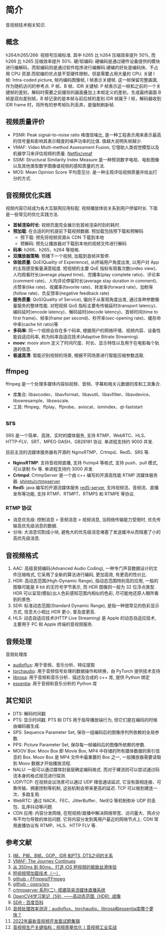 # 简介
音视频技术相关知识.

## 概念
h264/h265/266: 视频号压缩标准. 其中 h265 比 h264 压缩效率提升 50%, 而 h266 比 h265 压缩效率提升 50%.
硬/软编码: 硬编码是通过硬件设备提供的模块进行编解码，而软编码则是通过软件程序进行编解码.硬编的好处是编码快、不占用 CPU 资源.而软编的优点是不受硬件限制，但是需要占用大量的 CPU.
关键 I 帧: Intra-coded picture, 帧内编码图像帧, I 帧表示关键帧. 这一帧保留完整画面, 作为随机访问的参考点.
P 帧、B 帧、IDR 关键帧: P 帧表示这一帧和之前的一个关键帧的差别，解码时需要之前缓存的画面叠加上本帧定义的差别，生成最终画面.B 帧是双向差别帧，B 帧记录的是本帧与前后帧的差别.IDR 帧属于 I 帧，解码器收到 IDR frame 时，将所有的参考帧队列丢弃，是强制刷新帧.

## 视频质量评价
- PSNR: Peak signal-to-noise ratio 峰值信噪比, 是一种工程表示用来表示最高的信号量和影响其表示精度的噪声功率的比值. 值越大说明失帧越少.
- VMAF: Video Multi-method Assessment Fusion, 它借助人类视觉模型以及机器学习来评估视频的质量. [Netflix/vmaf](https://github.com/Netflix/vmaf)
- SSIM: Structural Similarity Index Measure 是一种预测数字电视、电影图像以及其他类型数字图像或视频的感知质量的方法.
- MOS: Mean Opinion Score 平均意见分. 是一种主观评估视频质量并给出打分的方式.

## 音视频优化实践
视频内容已经成为各大互联网应用标配. 视频播放体验关系到用户停留时长. 下面是一些常见的优化实践方法.
- **首帧渲染时长**: 视频页面完全展示到首帧渲染时刻的耗时.
- **预加载**: 在合适的时机提前下载视频数据. 预加载包括预下载和预解码
    - 预下载: 预先将视频资源从 CDN 下载到本地
    - 预解码: 预先让播放器对下载到本地的视频文件进行解码
- **码率**: h266、h265、h264 等规格.
- **双播放器策略**: 预播下一个视频, 加载到首帧并暂停.
- **体验质量**: QoE(Quailty of Experience), 从终端用户角度出发, 以用户对 App 的主观感受衡量满意程度. 短视频的主要 QoE 指标有观看次数(video view)、人均观看时长(average played time)、完播率(play complete ratio)、评论率(comment rate)、人均评论停留时长(average stay duration in comment)、点赞率(like rate)、收藏率(favorite rate)、转发率(forward rate)、加粉率(follow rate)、负反馈率(negative feedback rate)
- **服务质量**: QoS(Quality of Service), 偏向于从客观角度出发, 通过各种参数衡量服务的整体性能. 对短视频 QoS 指标主要有传输延时(transport latency)、编码延时(encode latency)、解码延时(decode latency)、首帧时间(time to first frame)、帧率(frame per second)、秒开率(sec-opening rate)、缓存命中率(cache hit ratio)等
- **多码率**: 同一个视频会存在多个码率, 根据用户的网络环境、视频内容、设备性能自适应码率, 称为码率自适应技术(Adaptive Bitrate Streaming).
- **moov**: moov atom 定义了时间尺度、时长、显示特性以及用于在电影每个轨道的信息.
- **极速高清**: 智能识别视频的场景, 根据不同场景进行智能压缩参数选取.
## ffmpeg
ffmpeg 是一个处理多媒体内容如视频、音频、字幕和相关元数据的库和工具集合.
- 库集合: libavcodec、libavformat、libavutil、libavfilter、libavdevice、libswresample、libswscale.
- 工具: ffmpeg、ffplay、ffprobe、aviocat、ismindex、qt-faststart

## srs
SRS 是一个简单、高效、实时的媒体服务, 支持 RTMP、WebRTC、HLS、HTTP-FLV、SRT、MPEG-DASH、GB28181 协议. 单进程支持约 9000 并发.

目前主流的流媒体服务器有开源的 NginxRTMP、Crtmpd、Red5、SRS 等.
- **NginxRTMP**: 支持音视频直播, 支持 flv/mp4 等格式, 支持 push、pull 模式, 可以录制 flv 等. 单进程支持约 3000 并发.
- **Crtmpd**: CrtmpServer 是一个由 c++ 编写的开源高性能 RTMP 流媒体服务器. [shiretu/crtmpserver](https://github.com/shiretu/crtmpserver)
- **Red5**: java 编写的开源流媒体服务 [red5-server](https://github.com/Red5/red5-server), 支持视频流、音频流、直播发布等功能, 支持 RTMP、RTMPT、RTMPS 和 RTMPE 等协议.

### RTMP 协议
- 消息优先级: 控制消息 > 音频消息 > 视频消息, 当网络传输能力受限时, 优先传输高优先级消息的数据.
- 分块: 大消息切割成小块, 避免大的优先级消息堵塞了发送缓冲从而阻塞了小的高优先级消息.

## 音视频格式
1. AAC: 高级音频编码(Advanced Audio Coding), 一种专门声音数据设计的文件压缩格式, 它采用了全新的算法进行编码, 更加高效, 有更高的性价比.
2. HDR: 高动态范围(High-Dynamic Range), 指动态范围特别高的应用, 一般的图像可能是 8 bit 的无符号字节表示, 而 HDR 图像则一般为 32 位浮点类型. HDR 可以呈现(模拟)出人色彩感知范围内相似的色彩, 尽可能地还原人眼所看到的景色.
3. SDR: 标准动态范围(Standard Dynamic Range), 是指一种很常见的色彩显示方式, 信息大小相比 HDR 更小, 普及度更高.
4. HLS: 动态自适应技术(HTTP Live Streaming) 是 Apple 的动态自适应技术, 主要用于 PC 和 Apple 终端的音视频服务.

## 音频处理
音频处理库
- [audioflux](https://github.com/libAudioFlux/audioFlux): 用于音频、音乐分析、特征提取
- [torchaudio](https://github.com/pytorch/audio): 用于音频信号处理的数据操作和转换，由 PyTorch 提供技术支持
- [librosa](https://github.com/librosa/librosa): 用于音频和音乐分析、描述及合成的 c++ 库, 提供 Python 绑定
- [essentia](https://github.com/MTG/essentia): 用于音频和音乐分析的 Python 库

## 其它知识
- DTS: 解码时间戳
- PTS: 显示时间戳. PTS 和 DTS 用于指导播放端行为, 但它们是在编码的时候由编码器生成.
- SPS: Sequence Parameter Set, 保存一组编码后的图像序列所依赖的全局参数.
- PPS: Picture Parameter Set, 保存每一帧编码后的图像所依赖的参数.
- MOOV Box: Moov Box 即 Movie Box, MP4 中存储的所有媒体数据的索引信息的 Box. Moov Box 是 MP4 文件中最重要的 Box 之一, 一般播放器需要读取到 Moov 数据才开始播放流程.
- NALU: 一般可以通过媒体封装层确定编码格式. 而对于裸流则可以尝试通过码流本身的格式规范进行探测.
- UDP/TCP: 在视频会议场景可以通过 UDP 降低通话延迟, 它没有面相连接、可靠传输、拥塞控制等机制, 这些机制会带来更高的延迟. TCP 可以做到建连一次、多路复用. 
- WebRTC: 通过 NACK、FEC、JitterBuffer、NetEQ 等机制弥补 UDP 的丢包、乱序抖动等问题.
- CDN 应用: 内容分发网络, 在短视频/直播中解决网络带宽、访问量大、网点分布不均匀导致的体验问题. 它将内容分发到离用户最近的网络节点上. CDN 常用直播协议有 RTMP、HLS、HTTP FLV 等.

## 参考文献
1. [I帧、P帧、B帧、GOP、IDR 和PTS, DTS之间的关系](https://www.cnblogs.com/yongdaimi/p/10676309.html)
2. [VMAF: The Journey Continues](https://netflixtechblog.com/vmaf-the-journey-continues-44b51ee9ed12)
3. [从 350ms 到 80ms，打造 iOS 短视频的极致丝滑体验](https://learnku.com/articles/60568)
4. [短视频预加载技术（一）](https://johnsonlee.io/2021/02/10/short-video-preloading-1/)
5. [github - FFmpeg/FFmpeg](https://github.com/FFmpeg/FFmpeg)
6. [github - ossrs/srs](https://github.com/ossrs/srs)
7. [crtmpserver 系列(二): 搭建简易流媒体直播系统](https://www.cnblogs.com/wangqiguo/p/6014519.html#_label0)
8. [OpenCV4学习笔记（59）——高动态范围（HDR）成像](https://blog.csdn.net/weixin_45224869/article/details/105895367)
9. [SDR - 百度百科](https://baike.baidu.com/item/SDR/22316143)
10. [音频处理效率测评：audioflux、torchaudio、librosa和essentia库哪个更快？](https://juejin.cn/post/7225856176131293243)
11. [2022年最新音视频开发面试题集锦](https://zhuanlan.zhihu.com/p/526653246)
12. [音视频生产关键指标：视频质量优化丨音视频工业实战](https://juejin.cn/post/7181375856290299963)